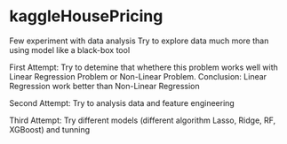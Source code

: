 # kaggleHousePricing

Few experiment with data analysis
Try to explore data much more than using model like a black-box tool


First Attempt: Try to detemine that whethere this problem works well with Linear Regression Problem or Non-Linear Problem. Conclusion: Linear Regression work better than Non-Linear Regression

Second Attempt: Try to analysis data and feature engineering

Third Attempt: Try different models (different algorithm Lasso, Ridge, RF, XGBoost) and tunning
